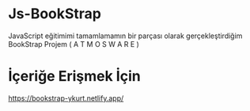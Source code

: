 # Js-BookStrap
JavaScript eğitimimi tamamlamamın bir parçası olarak gerçekleştirdiğim BookStrap Projem ( A T M O S W A R E )

# İçeriğe Erişmek İçin 
https://bookstrap-ykurt.netlify.app/
